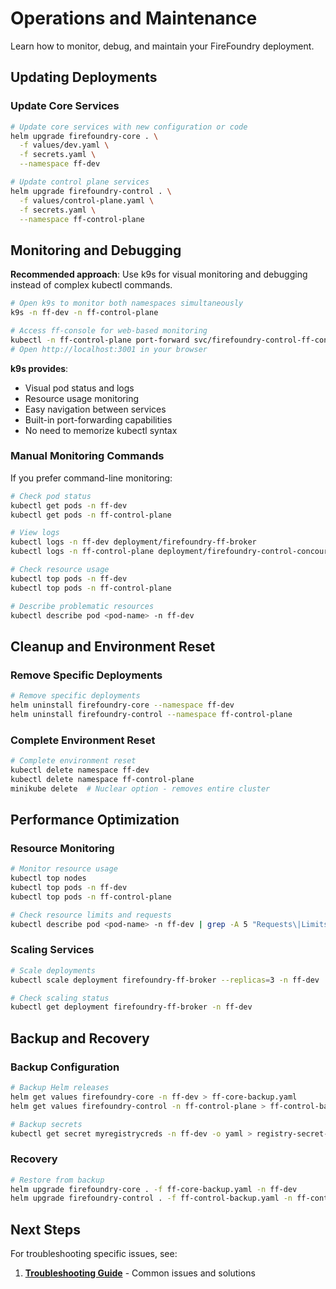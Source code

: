 # Operations and Maintenance

Learn how to monitor, debug, and maintain your FireFoundry deployment.

## Updating Deployments

### Update Core Services

```bash
# Update core services with new configuration or code
helm upgrade firefoundry-core . \
  -f values/dev.yaml \
  -f secrets.yaml \
  --namespace ff-dev

# Update control plane services
helm upgrade firefoundry-control . \
  -f values/control-plane.yaml \
  -f secrets.yaml \
  --namespace ff-control-plane
```

## Monitoring and Debugging

**Recommended approach**: Use k9s for visual monitoring and debugging instead of complex kubectl commands.

```bash
# Open k9s to monitor both namespaces simultaneously
k9s -n ff-dev -n ff-control-plane

# Access ff-console for web-based monitoring
kubectl -n ff-control-plane port-forward svc/firefoundry-control-ff-console 3001:3001
# Open http://localhost:3001 in your browser
```

**k9s provides**:

- Visual pod status and logs
- Resource usage monitoring
- Easy navigation between services
- Built-in port-forwarding capabilities
- No need to memorize kubectl syntax

### Manual Monitoring Commands

If you prefer command-line monitoring:

```bash
# Check pod status
kubectl get pods -n ff-dev
kubectl get pods -n ff-control-plane

# View logs
kubectl logs -n ff-dev deployment/firefoundry-ff-broker
kubectl logs -n ff-control-plane deployment/firefoundry-control-concourse-web

# Check resource usage
kubectl top pods -n ff-dev
kubectl top pods -n ff-control-plane

# Describe problematic resources
kubectl describe pod <pod-name> -n ff-dev
```

## Cleanup and Environment Reset

### Remove Specific Deployments

```bash
# Remove specific deployments
helm uninstall firefoundry-core --namespace ff-dev
helm uninstall firefoundry-control --namespace ff-control-plane
```

### Complete Environment Reset

```bash
# Complete environment reset
kubectl delete namespace ff-dev
kubectl delete namespace ff-control-plane
minikube delete  # Nuclear option - removes entire cluster
```

## Performance Optimization

### Resource Monitoring

```bash
# Monitor resource usage
kubectl top nodes
kubectl top pods -n ff-dev
kubectl top pods -n ff-control-plane

# Check resource limits and requests
kubectl describe pod <pod-name> -n ff-dev | grep -A 5 "Requests\|Limits"
```

### Scaling Services

```bash
# Scale deployments
kubectl scale deployment firefoundry-ff-broker --replicas=3 -n ff-dev

# Check scaling status
kubectl get deployment firefoundry-ff-broker -n ff-dev
```

## Backup and Recovery

### Backup Configuration

```bash
# Backup Helm releases
helm get values firefoundry-core -n ff-dev > ff-core-backup.yaml
helm get values firefoundry-control -n ff-control-plane > ff-control-backup.yaml

# Backup secrets
kubectl get secret myregistrycreds -n ff-dev -o yaml > registry-secret-backup.yaml
```

### Recovery

```bash
# Restore from backup
helm upgrade firefoundry-core . -f ff-core-backup.yaml -n ff-dev
helm upgrade firefoundry-control . -f ff-control-backup.yaml -n ff-control-plane
```

## Next Steps

For troubleshooting specific issues, see:

1. **[Troubleshooting Guide](09-troubleshooting.md)** - Common issues and solutions
